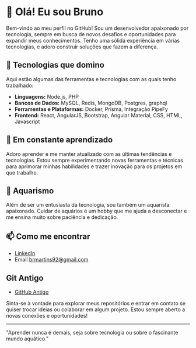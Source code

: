 # 👋 Olá! Eu sou Bruno

Bem-vindo ao meu perfil no GitHub! Sou um desenvolvedor apaixonado por tecnologia, sempre em busca de novos desafios e oportunidades para expandir meus conhecimentos. Tenho uma sólida experiência em várias tecnologias, e adoro construir soluções que fazem a diferença.

## 🚀 Tecnologias que domino

Aqui estão algumas das ferramentas e tecnologias com as quais tenho trabalhado:

- **Linguagens:** Node.js, PHP
- **Bancos de Dados:** MySQL, Redis, MongoDB, Postgres, graphql
- **Ferramentas e Plataformas:** Docker, Prisma, Integração PipeFy
- **Frontend:** React, AngularJS, Bootstrap, Angular Material, CSS, HTML, Javascript
  

## 🌱 Em constante aprendizado

Adoro aprender e me manter atualizado com as últimas tendências e tecnologias. Estou sempre experimentando novas ferramentas e técnicas para aprimorar minhas habilidades e trazer inovação para os projetos em que trabalho.

## 🌊 Aquarismo

Além de ser um entusiasta da tecnologia, sou também um aquarista apaixonado. Cuidar de aquários é um hobby que me ajuda a desconectar e me ensina muito sobre paciência e dedicação.

## 📫 Como me encontrar

- [LinkedIn](https://www.linkedin.com/in/brmartins92)
- Email brmartins92@gmail.com

## Git Antigo

- [GitHub Antigo](https://github.com/brmartins92)

Sinta-se à vontade para explorar meus repositórios e entrar em contato se quiser trocar ideias ou colaborar em algum projeto. Estou sempre aberto a novas conexões e oportunidades!

---

"Aprender nunca é demais, seja sobre tecnologia ou sobre o fascinante mundo aquático."
